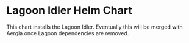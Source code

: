 # Lagoon Idler Helm Chart

This chart installs the Lagoon Idler. Eventually this will be merged with Aergia once Lagoon dependencies are removed.
